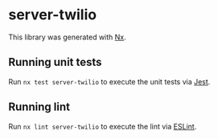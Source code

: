 # server-twilio

This library was generated with [Nx](https://nx.dev).

## Running unit tests

Run `nx test server-twilio` to execute the unit tests via [Jest](https://jestjs.io).

## Running lint

Run `nx lint server-twilio` to execute the lint via [ESLint](https://eslint.org/).
